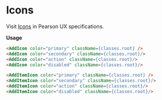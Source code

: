 # Icons

Visit [Icons](https://uxframework.pearson.com/nightly/icons) in Pearson UX specifications.


**Usage**
```html
<AddIcon color="primary" className={classes.root} />
<AddIcon color="secondary" className={classes.root}/>
<AddIcon color="action" className={classes.root}/>
<AddIcon color="disabled" className={classes.root}/>

<AddItemIcon color="primary" className={classes.root} />
<AddItemIcon color="secondary" className={classes.root}/>
<AddItemIcon color="action" className={classes.root}/>
<AddItemIcon color="disabled" className={classes.root}/>

```





